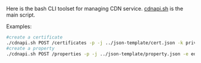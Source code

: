 Here is the bash CLI toolset for managing CDN service.
[cdnapi.sh](cdnapi.sh) is the main script.

Examples:
```bash
#create a certificate
./cdnapi.sh POST /certificates -p -j ../json-template/cert.json -k privkey.pem -c cert.pem -a chain.pem
#create a property
./cdnapi.sh POST /properties -p -j ../json-template/property.json -e edgescript.txt
```
